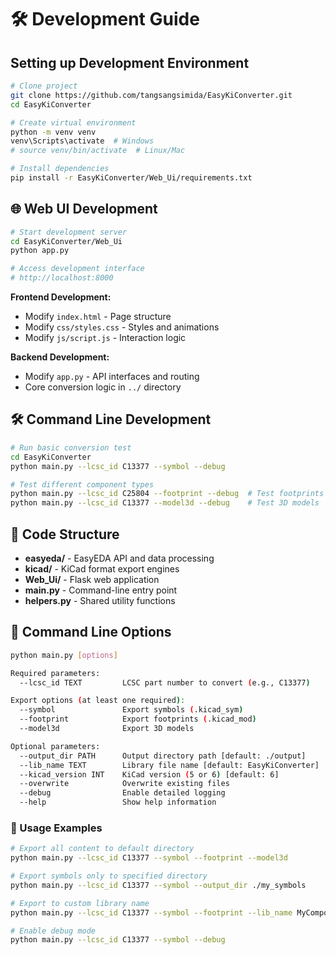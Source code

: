 # 🛠️ Development Guide

## Setting up Development Environment

```bash
# Clone project
git clone https://github.com/tangsangsimida/EasyKiConverter.git
cd EasyKiConverter

# Create virtual environment
python -m venv venv
venv\Scripts\activate  # Windows
# source venv/bin/activate  # Linux/Mac

# Install dependencies
pip install -r EasyKiConverter/Web_Ui/requirements.txt
```

## 🌐 Web UI Development

```bash
# Start development server
cd EasyKiConverter/Web_Ui
python app.py

# Access development interface
# http://localhost:8000
```

**Frontend Development:**
- Modify `index.html` - Page structure
- Modify `css/styles.css` - Styles and animations
- Modify `js/script.js` - Interaction logic

**Backend Development:**
- Modify `app.py` - API interfaces and routing
- Core conversion logic in `../` directory

## 🛠️ Command Line Development

```bash
# Run basic conversion test
cd EasyKiConverter
python main.py --lcsc_id C13377 --symbol --debug

# Test different component types
python main.py --lcsc_id C25804 --footprint --debug  # Test footprints
python main.py --lcsc_id C13377 --model3d --debug    # Test 3D models
```

## 🔧 Code Structure

- **easyeda/** - EasyEDA API and data processing
- **kicad/** - KiCad format export engines
- **Web_Ui/** - Flask web application
- **main.py** - Command-line entry point
- **helpers.py** - Shared utility functions

## 🔧 Command Line Options

```bash
python main.py [options]

Required parameters:
  --lcsc_id TEXT         LCSC part number to convert (e.g., C13377)

Export options (at least one required):
  --symbol               Export symbols (.kicad_sym)
  --footprint            Export footprints (.kicad_mod)
  --model3d              Export 3D models

Optional parameters:
  --output_dir PATH      Output directory path [default: ./output]
  --lib_name TEXT        Library file name [default: EasyKiConverter]
  --kicad_version INT    KiCad version (5 or 6) [default: 6]
  --overwrite            Overwrite existing files
  --debug                Enable detailed logging
  --help                 Show help information
```

### 📝 Usage Examples

```bash
# Export all content to default directory
python main.py --lcsc_id C13377 --symbol --footprint --model3d

# Export symbols only to specified directory
python main.py --lcsc_id C13377 --symbol --output_dir ./my_symbols

# Export to custom library name
python main.py --lcsc_id C13377 --symbol --footprint --lib_name MyComponents

# Enable debug mode
python main.py --lcsc_id C13377 --symbol --debug
```